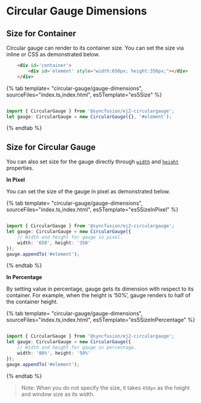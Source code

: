 
# Circular Gauge Dimensions

## Size for Container

Circular gauge can render to its container size. You can set the size via inline or CSS as demonstrated below.

```html
    <div id='container'>
        <div id='element' style="width:650px; height:350px;"></div>
    </div>
```

{% tab template= "circular-gauge/gauge-dimensions", sourceFiles="index.ts,index.html", es5Template="es5Size" %}

```typescript

import { CircularGauge } from '@syncfusion/ej2-circulargauge';
let gauge: CircularGauge = new CircularGauge({}, '#element');

```

{% endtab %}
<!-- markdownlint-disable MD036 -->

## Size for Circular Gauge

<!-- markdownlint-disable MD036 -->

You can also set size for the gauge directly through [`width`](../api/circular-gauge#width-string) and [`height`](../api/circular-gauge#height-string) properties.

**In Pixel**

You can set the size of the gauge in pixel as demonstrated below.

{% tab template= "circular-gauge/gauge-dimensions", sourceFiles="index.ts,index.html", es5Template="es5SizeInPixel" %}

```typescript

import { CircularGauge } from '@syncfusion/ej2-circulargauge';
let gauge: CircularGauge = new CircularGauge({
    // Width and height for gauge in pixel.
    width: '650', height: '350'
});
gauge.appendTo('#element');

```

{% endtab %}

**In Percentage**

By setting value in percentage, gauge gets its dimension with respect to its container. For example, when
the height is ‘50%’, gauge renders to half of the container height.

{% tab template= "circular-gauge/gauge-dimensions", sourceFiles="index.ts,index.html", es5Template="es5SizeInPercentage" %}

```typescript

import { CircularGauge } from '@syncfusion/ej2-circulargauge';
let gauge: CircularGauge = new CircularGauge({
    // Width and height for gauge in percentage.
    width: '80%', height: '50%'
});
gauge.appendTo('#element');

```

{% endtab %}

>Note: When you do not specify the size, it takes `450px` as the height and window size as its width.